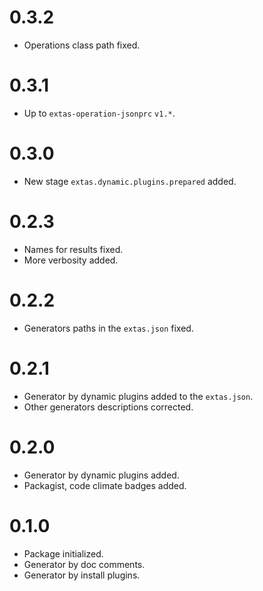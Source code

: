 # 0.3.2

- Operations class path fixed.

# 0.3.1

- Up to `extas-operation-jsonprc` `v1.*`.

# 0.3.0

- New stage `extas.dynamic.plugins.prepared` added.

# 0.2.3

- Names for results fixed.
- More verbosity added.

# 0.2.2

- Generators paths in the `extas.json` fixed.

# 0.2.1

- Generator by dynamic plugins added to the `extas.json`.
- Other generators descriptions corrected.

# 0.2.0

- Generator by dynamic plugins added.
- Packagist, code climate badges added.

# 0.1.0

- Package initialized.
- Generator by doc comments.
- Generator by install plugins.